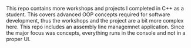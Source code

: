 This repo contains more workshops and projects I completed in C++ as a student. This covers advanced OOP concepts required for software development, thus the workshops and the project are a bit more complex here. This repo  includes an assembly line managemnet application. Since the major focus was concepts, everything runs in the console and not in a proper UI.
